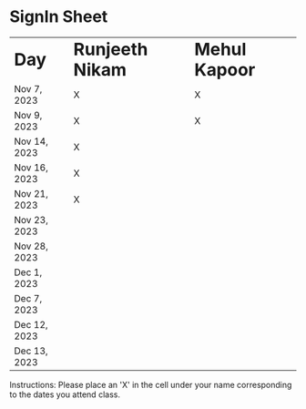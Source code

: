 # SignIn Sheet

<table border="0">
 <tr>
    <td><b style="font-size:30px">Day</b></td>
    <td><b style="font-size:30px">Runjeeth Nikam</b></td>
    <td><b style="font-size:30px">Mehul Kapoor</b></td>
 </tr>
 <tr>
    <td>Nov 7, 2023</td>
    <td>X</td>
    <td>X</td>
 </tr>
 <tr>
    <td>Nov 9, 2023</td>
    <td>X</td>
    <td>X</td>
 </tr>
 <tr>
    <td>Nov 14, 2023</td>
    <td>X</td>
 </tr>
 <tr>
    <td>Nov 16, 2023</td>
    <td>X</td>
 </tr>
 <tr>
    <td>Nov 21, 2023</td>
    <td>X</td>
 </tr>
 <tr>
    <td>Nov 23, 2023</td>
 </tr>
 <tr>
    <td>Nov 28, 2023</td>
 </tr>
 <tr>
    <td>Dec 1, 2023</td>
 </tr>
 <tr>
    <td>Dec 7, 2023</td>
 </tr>
 <tr>
    <td>Dec 12, 2023</td>
 </tr>
 <tr>
    <td>Dec 13, 2023</td>
 </tr>
</table>
Instructions: Please place an 'X' in the cell under your name corresponding to the dates you attend class.